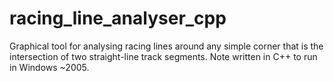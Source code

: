 racing_line_analyser_cpp
========================

Graphical tool for analysing racing lines around any simple corner that is the intersection of two straight-line track segments.  Note written in C++ to run in Windows ~2005.